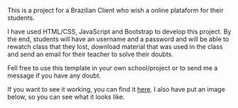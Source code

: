 <p>This is a project for a Brazilian Client who wish a online plataform for their students.</p>

<p>I have used HTML/CSS, JavaScript and Bootstrap to develop this project. By the end, students will have an username and a password and will be able to rewatch class that they lost, download material that was used in the class and send an email for their teacher to solve their doubts. </p>

<p>Fell free to use this template in your own school/project or to send me a message if you have any doubt.</p>

<p>If you want to see it working, you can find it <a href="https://codepen.io/LuKrebs/full/ybNPJo/">here</a>. I also have put an image below, so you can see what it looks like.</p>

<img src="" />


